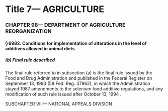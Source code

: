 
# Title 7— AGRICULTURE
### CHAPTER 98— DEPARTMENT OF AGRICULTURE REORGANIZATION
#### § 6982. Conditions for implementation of alterations in the level of additives allowed in animal diets
##### (b) Final rule described

The final rule referred to in subsection (a) is the final rule issued by the Food and Drug Administration and published in the Federal Register on September 13, 1993 (58 Fed. Reg. 47962), in which the Administration stayed 1987 amendments to the selenium food additive regulations, and any modification of such rule issued after October 13, 1994 .

SUBCHAPTER VIII— NATIONAL APPEALS DIVISION
